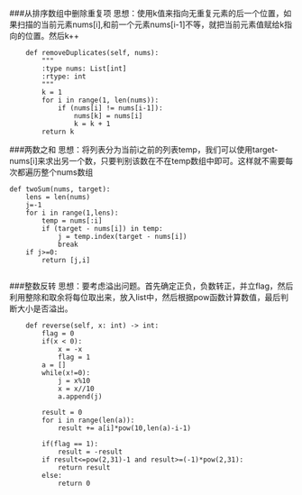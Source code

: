 ###从排序数组中删除重复项
思想：使用k值来指向无重复元素的后一个位置，如果扫描的当前元素nums[i],和前一个元素nums[i-1]不等，就把当前元素值赋给k指向的位置。然后k++
```
    def removeDuplicates(self, nums):
        """
        :type nums: List[int]
        :rtype: int
        """
        k = 1
        for i in range(1, len(nums)):
            if (nums[i] != nums[i-1]):
                nums[k] = nums[i]
                k = k + 1
        return k
```

###两数之和
思想：将列表分为当前i之前的列表temp，我们可以使用target-nums[i]来求出另一个数，只要判别该数在不在temp数组中即可。这样就不需要每次都遍历整个nums数组
```
def twoSum(nums, target):
    lens = len(nums)
    j=-1
    for i in range(1,lens):
        temp = nums[:i]
        if (target - nums[i]) in temp:
            j = temp.index(target - nums[i])
            break
    if j>=0:
        return [j,i]


```

###整数反转
思想：要考虑溢出问题。首先确定正负，负数转正，并立flag，然后利用整除和取余将每位取出来，放入list中，然后根据pow函数计算数值，最后判断大小是否溢出。
```
    def reverse(self, x: int) -> int:
        flag = 0
        if(x < 0):
            x = -x
            flag = 1
        a = []
        while(x!=0):
            j = x%10
            x = x//10
            a.append(j)

        result = 0
        for i in range(len(a)):
            result += a[i]*pow(10,len(a)-i-1)

        if(flag == 1):
            result = -result
        if result<=pow(2,31)-1 and result>=(-1)*pow(2,31):
            return result
        else:
            return 0
```